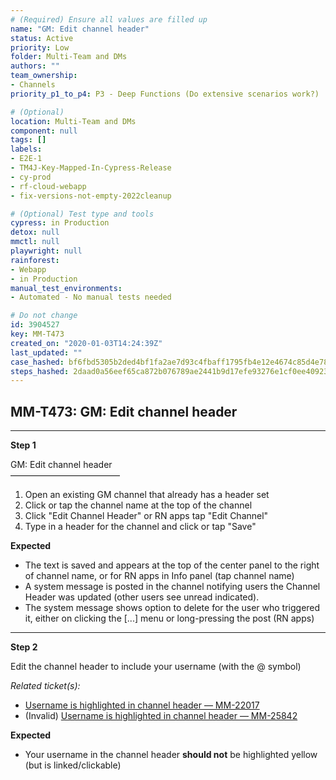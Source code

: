 ```yaml
---
# (Required) Ensure all values are filled up
name: "GM: Edit channel header"
status: Active
priority: Low
folder: Multi-Team and DMs
authors: ""
team_ownership: 
- Channels
priority_p1_to_p4: P3 - Deep Functions (Do extensive scenarios work?)

# (Optional)
location: Multi-Team and DMs
component: null
tags: []
labels: 
- E2E-1
- TM4J-Key-Mapped-In-Cypress-Release
- cy-prod
- rf-cloud-webapp
- fix-versions-not-empty-2022cleanup

# (Optional) Test type and tools
cypress: in Production
detox: null
mmctl: null
playwright: null
rainforest: 
- Webapp
- in Production
manual_test_environments: 
- Automated - No manual tests needed

# Do not change
id: 3904527
key: MM-T473
created_on: "2020-01-03T14:24:39Z"
last_updated: ""
case_hashed: bf6fbd5305b2ded4bf1fa2ae7d93c4fbaff1795fb4e12e4674c85d4e788da982562634a684ae7824a00ed6f5e987a322
steps_hashed: 2daad0a56eef65ca872b076789ae2441b9d17efe93276e1cf0ee4092326185ab8ecd8b3cecba5623bd6cf84b3071d2ad
---
```


<!-- (Auto-generated) Based on frontmatter's "key" and "name" -->

## MM-T473: GM: Edit channel header

---

**Step 1**

GM: Edit channel header\
–––––––––––––––––––––––––

1. Open an existing GM channel that already has a header set
2. Click or tap the channel name at the top of the channel
3. Click "Edit Channel Header" or RN apps tap "Edit Channel"
4. Type in a header for the channel and click or tap "Save"

**Expected**

- The text is saved and appears at the top of the center panel to the right of channel name, or for RN apps in Info panel (tap channel name)
- A system message is posted in the channel notifying users the Channel Header was updated (other users see unread indicated).
- The system message shows option to delete for the user who triggered it, either on clicking the \[...] menu or long-pressing the post (RN apps)

---

**Step 2**

Edit the channel header to include your username (with the @ symbol)

_Related ticket(s):_

- [Username is highlighted in channel header — MM-22017](https://mattermost.atlassian.net/browse/MM-22017)
- (Invalid) [Username is highlighted in channel header — MM-25842](https://mattermost.atlassian.net/browse/MM-25842)

**Expected**

- Your username in the channel header **should not** be highlighted yellow (but is linked/clickable)
